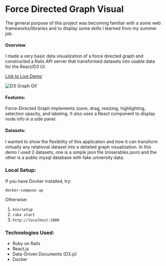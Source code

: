 # Force Directed Graph Visual

The general purpose of this project was becoming familiar with a some web frameworks/libraries and to display some skills I learned from my summer job.

#### Overview

I made a very basic data visualization of a force directed graph and constructed a Rails API server that transformed datasets into usable data for the React/D3 UI.

[Link to Live Demo](https://d3-graph-viz.herokuapp.com/)

![D3 Graph Gif](https://media.giphy.com/media/3ohv4zLUP59Hvweq2I/giphy.gif)

#### Features:

Force-Directed Graph implements zoom, drag, resizing, highlighting, selection opacity, and labeling. It also uses a React component to display node info in a side panel.

#### Datasets:

I wanted to show the flexibility of this application and how it can transform virtually any relational dataset into a detailed graph visualization. In this demo I used 2 datasets, one is a simple json file (miserables.json) and the other is a public mysql database with fake university data. 

### Local Setup:

If you have Docker installed, try:

`docker-compose up`

Otherwise:

1. `bin/setup`
1. `rake start`
1. `http://localhost:3000`


### Technologies Used:

- Ruby on Rails
- React.js
- Data-Driven Documents (D3.js)
- Docker
